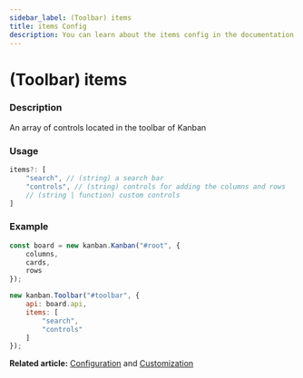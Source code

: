 ```yaml
---
sidebar_label: (Toolbar) items
title: items Config
description: You can learn about the items config in the documentation of the DHTMLX JavaScript Kanban library. Browse developer guides and API reference, try out code examples and live demos, and download a free 30-day evaluation version of DHTMLX Kanban.
---
```


# (Toolbar) items

### Description

An array of controls located in the toolbar of Kanban

### Usage

```jsx
items?: [
	"search", // (string) a search bar
	"controls", // (string) controls for adding the columns and rows
	// (string | function) custom controls
]
```

### Example

```jsx {9-12}
const board = new kanban.Kanban("#root", {
	columns,
	cards,
	rows
});

new kanban.Toolbar("#toolbar", {
	api: board.api,
	items: [
		"search",
		"controls"
	]
});
```

**Related article:** [Configuration](../../../guides/configuration#toolbar) and [Customization](../../../guides/customization#custom-toolbar)
